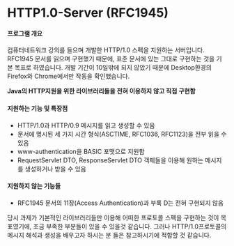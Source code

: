 ﻿# HTTP1.0-Server (RFC1945)

#### 프로그램 개요
컴퓨터네트워크 강의를 들으며 개발한 HTTP/1.0 스펙을 지원하는 서버입니다.
RFC1945 문서를 읽으며 구현했기 때문에,
표준 문서에 있는 그대로 구현하는 것을 기본 목표로 하였습니다.
개발 기간이 10일밖에 되지 않았기 때문에 Desktop환경의 Firefox와 Chrome에서만 작동을 확인했습니다. 

**Java의 HTTP지원을 위한 라이브러리들을 전혀 이용하지 않고 직접 구현함**

#### 지원하는 기능 및 특장점
- HTTP/1.0과 HTTP/0.9 메시지를 읽고 생성할 수 있음
- 문서에 명시된 세 가지 시간 형식(ASCTIME, RFC1036, RFC1123)을 전부 읽을 수 있음
- www-authentication을 BASIC 포맷으로 지원함
- RequestServlet DTO, ResponseServlet DTO 객체들을 이용해 원하는 메시지를 생성하거나 받을 수 있음

#### 지원하지 않는 기능들
- RFC1945 문서의 11장(Access Authentication)과 부록 D는 전혀 구현되지 않음


당시 과제가 기본적인 라이브러리들만 이용해 어떠한 프로토콜 스펙을 구현하는 것이 목표였기에,
조금 부족한 부분들이 있을 수 있을것 같습니다. 그러나 HTTP/1.0프로토콜의 메시지 해석과 생성을 배우고자 하시는 분 들은 참고하시기에 적합할 것 같습니다.
